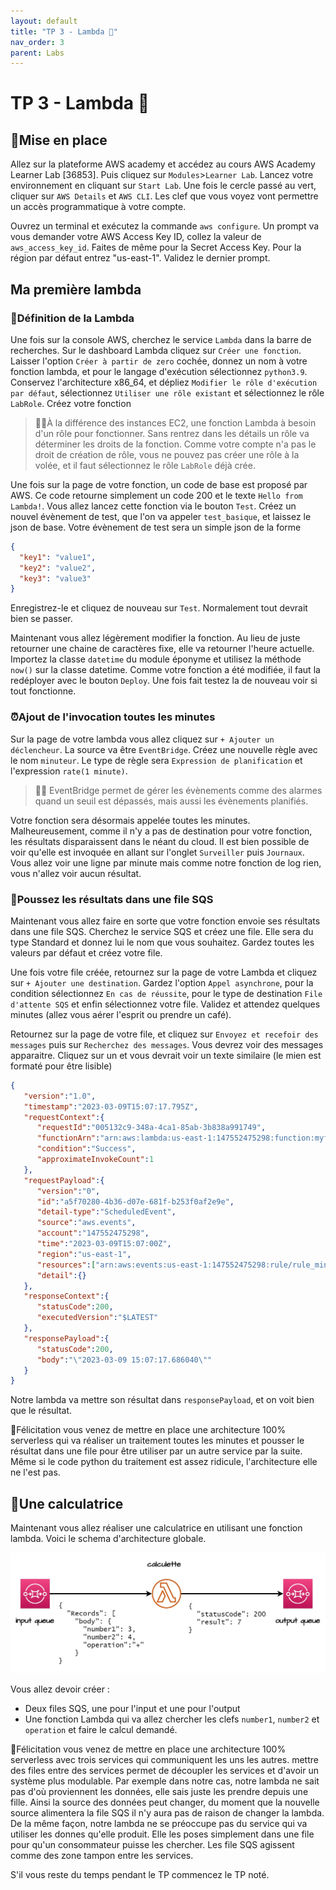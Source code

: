 ```yaml
---
layout: default
title: "TP 3 - Lambda 🚄"
nav_order: 3
parent: Labs
---
```


# TP 3 - Lambda 🚄

## 🧱Mise en place

Allez sur la plateforme AWS academy et accédez au cours AWS Academy Learner Lab [36853]. Puis cliquez sur `Modules`>`Learner Lab`. Lancez votre environnement en cliquant sur `Start Lab`. Une fois le cercle passé au vert, cliquer sur `AWS Details` et `AWS CLI`. Les clef que vous voyez vont permettre un accès programmatique à votre compte.

 Ouvrez un terminal et exécutez la commande `aws configure`. Un prompt va vous demander votre AWS Access Key ID, collez la valeur de `aws_access_key_id`. Faites de même pour la Secret Access Key. Pour la région par défaut entrez "us-east-1". Validez le dernier prompt.

## Ma première lambda

### 📄Définition de la Lambda

Une fois sur la console AWS, cherchez le service `Lambda` dans la barre de recherches. Sur le dashboard Lambda cliquez sur `Créer une fonction`. Laisser l'option `Créer à partir de zero` cochée, donnez un nom à votre fonction lambda, et pour le langage d'exécution sélectionnez `python3.9`. Conservez l'architecture x86_64, et dépliez `Modifier le rôle d'exécution par défaut`, sélectionnez `Utiliser une rôle existant` et sélectionnez le rôle `LabRole`. Créez votre fonction

> 🧙‍♂️À la différence des instances EC2, une fonction Lambda à besoin d'un rôle pour fonctionner. Sans rentrez dans les détails un rôle va déterminer les droits de la fonction. Comme votre compte n'a pas le droit de création de rôle, vous ne pouvez pas créer une rôle à la volée, et il faut sélectionnez le rôle `LabRole` déjà crée. 

Une fois sur la page de votre fonction, un code de base est proposé par AWS. Ce code retourne simplement un code 200 et le texte `Hello from Lambda!`. Vous allez lancez cette fonction via le bouton `Test`. Créez un nouvel évènement de test, que l'on va appeler `test_basique`, et laissez le json de base. Votre évènement de test sera un simple json de la forme 

```json
{
  "key1": "value1",
  "key2": "value2",
  "key3": "value3"
}
```

Enregistrez-le et cliquez de nouveau sur `Test`. Normalement tout devrait bien se passer.

Maintenant vous allez légèrement modifier la fonction. Au lieu de juste retourner une chaine de caractères fixe, elle va retourner l'heure actuelle. Importez la classe `datetime` du module éponyme et utilisez la méthode `now()` sur la classe datetime. Comme votre fonction a été modifiée, il faut la redéployer avec le bouton `Deploy`. Une fois fait testez la de nouveau voir si tout fonctionne.

### ⏰Ajout de l'invocation toutes les minutes

Sur la page de votre lambda vous allez cliquez sur `+ Ajouter un déclencheur`. La source va être `EventBridge`. Créez une nouvelle règle avec le nom `minuteur`. Le type de règle sera `Expression de planification` et l'expression `rate(1 minute)`.

> 🧙‍♂️ EventBridge permet de gérer les évènements comme des alarmes quand un seuil est dépassés, mais aussi les évènements planifiés.

Votre fonction sera désormais appelée toutes les minutes. Malheureusement, comme il n'y a pas de destination pour votre fonction, les résultats disparaissent dans le néant du cloud. Il est bien possible de voir qu'elle est invoquée en allant sur l'onglet `Surveiller` puis `Journaux`. Vous allez voir une ligne par minute mais comme notre fonction de log rien, vous n'allez voir aucun résultat.

### 💨Poussez les résultats dans une file SQS

Maintenant vous allez faire en sorte que votre fonction envoie ses résultats dans une file SQS. Cherchez le service SQS et créez une file. Elle sera du type Standard et donnez lui le nom que vous souhaitez. Gardez toutes les valeurs par défaut et créez votre file.

Une fois votre file créée, retournez sur la page de votre Lambda et cliquez sur `+ Ajouter une destination`. Gardez l'option `Appel asynchrone`, pour la condition sélectionnez `En cas de réussite`, pour le type de destination `File d'attente SQS` et enfin sélectionnez votre file. Validez et attendez quelques minutes (allez vous aérer l'esprit ou prendre un café).

Retournez sur la page de votre file, et cliquez sur `Envoyez et recefoir des messages` puis sur `Recherchez des messages`. Vous devrez voir des messages apparaitre. Cliquez sur un et vous devrait voir un texte similaire (le mien est formaté pour être lisible)

```json
{
   "version":"1.0",
   "timestamp":"2023-03-09T15:07:17.795Z",
   "requestContext":{
      "requestId":"005132c9-348a-4ca1-85ab-3b838a991749",
      "functionArn":"arn:aws:lambda:us-east-1:147552475298:function:myfunction:$LATEST",
      "condition":"Success",
      "approximateInvokeCount":1
   },
   "requestPayload":{
      "version":"0",
      "id":"a5f70280-4b36-d07e-681f-b253f0af2e9e",
      "detail-type":"ScheduledEvent",
      "source":"aws.events",
      "account":"147552475298",
      "time":"2023-03-09T15:07:00Z",
      "region":"us-east-1",
      "resources":["arn:aws:events:us-east-1:147552475298:rule/rule_minute"],
      "detail":{}
   },
   "responseContext":{
      "statusCode":200,
      "executedVersion":"$LATEST"
   },
   "responsePayload":{
      "statusCode":200,
      "body":"\"2023-03-09 15:07:17.686040\""
   }
}
```

Notre lambda va mettre son résultat dans `responsePayload`, et on voit bien que le résultat.

🎉Félicitation vous venez de mettre en place une architecture 100% serverless qui va réaliser un traitement toutes les minutes et pousser le résultat dans une file pour être utiliser par un autre service par la suite. Même si le code python du traitement est assez ridicule, l'architecture elle ne l'est pas.

## 🧮Une calculatrice

Maintenant vous allez réaliser une calculatrice en utilisant une fonction lambda. Voici le schema d'architecture globale. 

<img src="img/exercice2.jpg" style="zoom: 60%;" />

Vous allez devoir créer :

- Deux files SQS, une pour l'input et une pour l'output
- Une fonction Lambda qui va allez chercher les clefs `number1`, `number2` et `operation` et faire le calcul demandé.

🎉Félicitation vous venez de mettre en place une architecture 100% serverless avec trois services qui communiquent les uns les autres. mettre des files entre des services permet de découpler les services et d'avoir un système plus modulable. Par exemple dans notre cas, notre lambda ne sait pas d'où proviennent les données, elle sais juste les prendre depuis une fille. Ainsi la source des données peut changer, du moment que la nouvelle source alimentera la file SQS il n'y aura pas de raison de changer la lambda. De la même façon, notre lambda ne se préoccupe pas du service qui va utiliser les donnes qu'elle produit. Elle les poses simplement dans une file pour qu'un consommateur puisse les chercher. Les file SQS agissent comme des zone tampon entre les services.

S'il vous reste du temps pendant le TP commencez le TP noté.